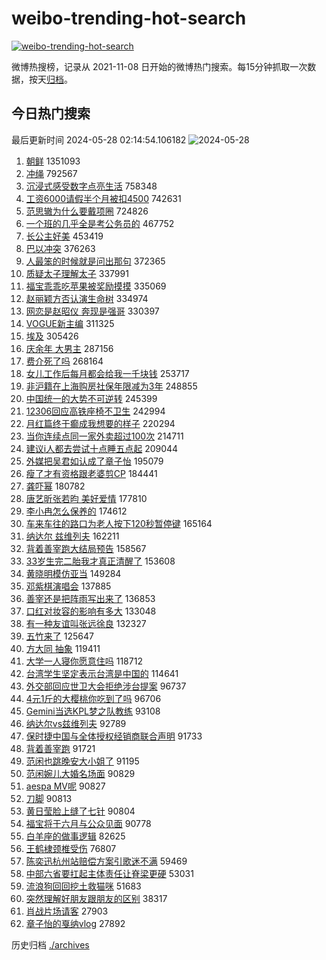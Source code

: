 # weibo-trending-hot-search

[![weibo-trending-hot-search](https://github.com/ameizi/weibo-trending-hot-search/actions/workflows/ci.yml/badge.svg)](https://github.com/ameizi/weibo-trending-hot-search/actions/workflows/ci.yml)

微博热搜榜，记录从 2021-11-08 日开始的微博热门搜索。每15分钟抓取一次数据，按天[归档](./archives)。

## 今日热门搜索

<!-- BEGIN --> 
最后更新时间 2024-05-28 02:14:54.106182 
![2024-05-28](https://imgs-storage.s3.us-east-005.backblazeb2.com/20240528/2024-05-28.png?versionId=4_z8fbbed132d73df8689c40f13_f11222312d0702916_d20240527_m181454_c005_v0501020_t0018_u01716833694045) 
1. [朝鲜](https://s.weibo.com/weibo?q=%E6%9C%9D%E9%B2%9C&t=31&band_rank=1&Refer=top) 1351093
1. [冲绳](https://s.weibo.com/weibo?q=%E5%86%B2%E7%BB%B3&t=31&band_rank=2&Refer=top) 792567
1. [沉浸式感受数字点亮生活](https://s.weibo.com/weibo?q=%23%E6%B2%89%E6%B5%B8%E5%BC%8F%E6%84%9F%E5%8F%97%E6%95%B0%E5%AD%97%E7%82%B9%E4%BA%AE%E7%94%9F%E6%B4%BB%23&t=31&band_rank=3&Refer=top) 758348
1. [工资6000请假半个月被扣4500](https://s.weibo.com/weibo?q=%23%E5%B7%A5%E8%B5%846000%E8%AF%B7%E5%81%87%E5%8D%8A%E4%B8%AA%E6%9C%88%E8%A2%AB%E6%89%A34500%23&t=31&band_rank=4&Refer=top) 742631
1. [范思辙为什么要戴项圈](https://s.weibo.com/weibo?q=%23%E8%8C%83%E6%80%9D%E8%BE%99%E4%B8%BA%E4%BB%80%E4%B9%88%E8%A6%81%E6%88%B4%E9%A1%B9%E5%9C%88%23&t=31&band_rank=5&Refer=top) 724826
1. [一个班的几乎全是考公务员的](https://s.weibo.com/weibo?q=%23%E4%B8%80%E4%B8%AA%E7%8F%AD%E7%9A%84%E5%87%A0%E4%B9%8E%E5%85%A8%E6%98%AF%E8%80%83%E5%85%AC%E5%8A%A1%E5%91%98%E7%9A%84%23&t=31&band_rank=6&Refer=top) 467752
1. [长公主好美](https://s.weibo.com/weibo?q=%23%E9%95%BF%E5%85%AC%E4%B8%BB%E5%A5%BD%E7%BE%8E%23&t=31&band_rank=7&Refer=top) 453419
1. [巴以冲突](https://s.weibo.com/weibo?q=%23%E5%B7%B4%E4%BB%A5%E5%86%B2%E7%AA%81%23&t=31&band_rank=19&Refer=top) 376263
1. [人最笨的时候就是问出那句](https://s.weibo.com/weibo?q=%E4%BA%BA%E6%9C%80%E7%AC%A8%E7%9A%84%E6%97%B6%E5%80%99%E5%B0%B1%E6%98%AF%E9%97%AE%E5%87%BA%E9%82%A3%E5%8F%A5&t=31&band_rank=8&Refer=top) 372365
1. [质疑太子理解太子](https://s.weibo.com/weibo?q=%E8%B4%A8%E7%96%91%E5%A4%AA%E5%AD%90%E7%90%86%E8%A7%A3%E5%A4%AA%E5%AD%90&t=31&band_rank=9&Refer=top) 337991
1. [福宝乖乖吃苹果被奖励摸摸](https://s.weibo.com/weibo?q=%23%E7%A6%8F%E5%AE%9D%E4%B9%96%E4%B9%96%E5%90%83%E8%8B%B9%E6%9E%9C%E8%A2%AB%E5%A5%96%E5%8A%B1%E6%91%B8%E6%91%B8%23&t=31&band_rank=10&Refer=top) 335069
1. [赵丽颖方否认演生命树](https://s.weibo.com/weibo?q=%23%E8%B5%B5%E4%B8%BD%E9%A2%96%E6%96%B9%E5%90%A6%E8%AE%A4%E6%BC%94%E7%94%9F%E5%91%BD%E6%A0%91%23&t=31&band_rank=11&Refer=top) 334974
1. [网恋是赵昭仪 奔现是强哥](https://s.weibo.com/weibo?q=%E7%BD%91%E6%81%8B%E6%98%AF%E8%B5%B5%E6%98%AD%E4%BB%AA%20%E5%A5%94%E7%8E%B0%E6%98%AF%E5%BC%BA%E5%93%A5&t=31&band_rank=12&Refer=top) 330397
1. [VOGUE新主编](https://s.weibo.com/weibo?q=VOGUE%E6%96%B0%E4%B8%BB%E7%BC%96&t=31&band_rank=13&Refer=top) 311325
1. [埃及](https://s.weibo.com/weibo?q=%E5%9F%83%E5%8F%8A&t=31&band_rank=14&Refer=top) 305426
1. [庆余年 大男主](https://s.weibo.com/weibo?q=%E5%BA%86%E4%BD%99%E5%B9%B4%20%E5%A4%A7%E7%94%B7%E4%B8%BB&t=31&band_rank=15&Refer=top) 287156
1. [费介死了吗](https://s.weibo.com/weibo?q=%E8%B4%B9%E4%BB%8B%E6%AD%BB%E4%BA%86%E5%90%97&t=31&band_rank=16&Refer=top) 268164
1. [女儿工作后每月都会给我一千块钱](https://s.weibo.com/weibo?q=%E5%A5%B3%E5%84%BF%E5%B7%A5%E4%BD%9C%E5%90%8E%E6%AF%8F%E6%9C%88%E9%83%BD%E4%BC%9A%E7%BB%99%E6%88%91%E4%B8%80%E5%8D%83%E5%9D%97%E9%92%B1&t=31&band_rank=17&Refer=top) 253717
1. [非沪籍在上海购房社保年限减为3年](https://s.weibo.com/weibo?q=%23%E9%9D%9E%E6%B2%AA%E7%B1%8D%E5%9C%A8%E4%B8%8A%E6%B5%B7%E8%B4%AD%E6%88%BF%E7%A4%BE%E4%BF%9D%E5%B9%B4%E9%99%90%E5%87%8F%E4%B8%BA3%E5%B9%B4%23&t=31&band_rank=10&Refer=top) 248855
1. [中国统一的大势不可逆转](https://s.weibo.com/weibo?q=%23%E4%B8%AD%E5%9B%BD%E7%BB%9F%E4%B8%80%E7%9A%84%E5%A4%A7%E5%8A%BF%E4%B8%8D%E5%8F%AF%E9%80%86%E8%BD%AC%23&t=31&band_rank=18&Refer=top) 245399
1. [12306回应高铁座椅不卫生](https://s.weibo.com/weibo?q=%2312306%E5%9B%9E%E5%BA%94%E9%AB%98%E9%93%81%E5%BA%A7%E6%A4%85%E4%B8%8D%E5%8D%AB%E7%94%9F%23&t=31&band_rank=20&Refer=top) 242994
1. [月红篇终于癫成我想要的样子](https://s.weibo.com/weibo?q=%E6%9C%88%E7%BA%A2%E7%AF%87%E7%BB%88%E4%BA%8E%E7%99%AB%E6%88%90%E6%88%91%E6%83%B3%E8%A6%81%E7%9A%84%E6%A0%B7%E5%AD%90&t=31&band_rank=21&Refer=top) 220294
1. [当你连续点同一家外卖超过100次](https://s.weibo.com/weibo?q=%23%E5%BD%93%E4%BD%A0%E8%BF%9E%E7%BB%AD%E7%82%B9%E5%90%8C%E4%B8%80%E5%AE%B6%E5%A4%96%E5%8D%96%E8%B6%85%E8%BF%87100%E6%AC%A1%23&t=31&band_rank=26&Refer=top) 214711
1. [建议i人都去尝试十点睡五点起](https://s.weibo.com/weibo?q=%23%E5%BB%BA%E8%AE%AEi%E4%BA%BA%E9%83%BD%E5%8E%BB%E5%B0%9D%E8%AF%95%E5%8D%81%E7%82%B9%E7%9D%A1%E4%BA%94%E7%82%B9%E8%B5%B7%23&t=31&band_rank=22&Refer=top) 209044
1. [外媒把吴君如认成了章子怡](https://s.weibo.com/weibo?q=%23%E5%A4%96%E5%AA%92%E6%8A%8A%E5%90%B4%E5%90%9B%E5%A6%82%E8%AE%A4%E6%88%90%E4%BA%86%E7%AB%A0%E5%AD%90%E6%80%A1%23&t=31&band_rank=23&Refer=top) 195079
1. [瘦了才有资格跟老婆剪CP](https://s.weibo.com/weibo?q=%23%E7%98%A6%E4%BA%86%E6%89%8D%E6%9C%89%E8%B5%84%E6%A0%BC%E8%B7%9F%E8%80%81%E5%A9%86%E5%89%AACP%23&t=31&band_rank=24&Refer=top) 184441
1. [龚吓幂](https://s.weibo.com/weibo?q=%E9%BE%9A%E5%90%93%E5%B9%82&t=31&band_rank=25&Refer=top) 180782
1. [唐艺昕张若昀 美好爱情](https://s.weibo.com/weibo?q=%E5%94%90%E8%89%BA%E6%98%95%E5%BC%A0%E8%8B%A5%E6%98%80%20%E7%BE%8E%E5%A5%BD%E7%88%B1%E6%83%85&t=31&band_rank=27&Refer=top) 177810
1. [李小冉怎么保养的](https://s.weibo.com/weibo?q=%23%E6%9D%8E%E5%B0%8F%E5%86%89%E6%80%8E%E4%B9%88%E4%BF%9D%E5%85%BB%E7%9A%84%23&t=31&band_rank=28&Refer=top) 174612
1. [车来车往的路口为老人按下120秒暂停键](https://s.weibo.com/weibo?q=%23%E8%BD%A6%E6%9D%A5%E8%BD%A6%E5%BE%80%E7%9A%84%E8%B7%AF%E5%8F%A3%E4%B8%BA%E8%80%81%E4%BA%BA%E6%8C%89%E4%B8%8B120%E7%A7%92%E6%9A%82%E5%81%9C%E9%94%AE%23&t=31&band_rank=30&Refer=top) 165164
1. [纳达尔 兹维列夫](https://s.weibo.com/weibo?q=%E7%BA%B3%E8%BE%BE%E5%B0%94%20%E5%85%B9%E7%BB%B4%E5%88%97%E5%A4%AB&t=31&band_rank=49&Refer=top) 162211
1. [背着善宰跑大结局预告](https://s.weibo.com/weibo?q=%23%E8%83%8C%E7%9D%80%E5%96%84%E5%AE%B0%E8%B7%91%E5%A4%A7%E7%BB%93%E5%B1%80%E9%A2%84%E5%91%8A%23&t=31&band_rank=29&Refer=top) 158567
1. [33岁生完二胎我才真正清醒了](https://s.weibo.com/weibo?q=%2333%E5%B2%81%E7%94%9F%E5%AE%8C%E4%BA%8C%E8%83%8E%E6%88%91%E6%89%8D%E7%9C%9F%E6%AD%A3%E6%B8%85%E9%86%92%E4%BA%86%23&t=31&band_rank=30&Refer=top) 153608
1. [黄晓明模仿亚当](https://s.weibo.com/weibo?q=%23%E9%BB%84%E6%99%93%E6%98%8E%E6%A8%A1%E4%BB%BF%E4%BA%9A%E5%BD%93%23&t=31&band_rank=31&Refer=top) 149284
1. [邓紫棋演唱会](https://s.weibo.com/weibo?q=%E9%82%93%E7%B4%AB%E6%A3%8B%E6%BC%94%E5%94%B1%E4%BC%9A&t=31&band_rank=32&Refer=top) 137885
1. [善宰还是把阵雨写出来了](https://s.weibo.com/weibo?q=%E5%96%84%E5%AE%B0%E8%BF%98%E6%98%AF%E6%8A%8A%E9%98%B5%E9%9B%A8%E5%86%99%E5%87%BA%E6%9D%A5%E4%BA%86&t=31&band_rank=33&Refer=top) 136853
1. [口红对妆容的影响有多大](https://s.weibo.com/weibo?q=%23%E5%8F%A3%E7%BA%A2%E5%AF%B9%E5%A6%86%E5%AE%B9%E7%9A%84%E5%BD%B1%E5%93%8D%E6%9C%89%E5%A4%9A%E5%A4%A7%23&t=31&band_rank=34&Refer=top) 133048
1. [有一种友谊叫张远徐良](https://s.weibo.com/weibo?q=%23%E6%9C%89%E4%B8%80%E7%A7%8D%E5%8F%8B%E8%B0%8A%E5%8F%AB%E5%BC%A0%E8%BF%9C%E5%BE%90%E8%89%AF%23&t=31&band_rank=35&Refer=top) 132327
1. [五竹来了](https://s.weibo.com/weibo?q=%23%E4%BA%94%E7%AB%B9%E6%9D%A5%E4%BA%86%23&t=31&band_rank=36&Refer=top) 125647
1. [方大同 抽象](https://s.weibo.com/weibo?q=%E6%96%B9%E5%A4%A7%E5%90%8C%20%E6%8A%BD%E8%B1%A1&t=31&band_rank=46&Refer=top) 119411
1. [大学一人寝你愿意住吗](https://s.weibo.com/weibo?q=%23%E5%A4%A7%E5%AD%A6%E4%B8%80%E4%BA%BA%E5%AF%9D%E4%BD%A0%E6%84%BF%E6%84%8F%E4%BD%8F%E5%90%97%23&t=31&band_rank=37&Refer=top) 118712
1. [台湾学生坚定表示台湾是中国的](https://s.weibo.com/weibo?q=%23%E5%8F%B0%E6%B9%BE%E5%AD%A6%E7%94%9F%E5%9D%9A%E5%AE%9A%E8%A1%A8%E7%A4%BA%E5%8F%B0%E6%B9%BE%E6%98%AF%E4%B8%AD%E5%9B%BD%E7%9A%84%23&t=31&band_rank=38&Refer=top) 114641
1. [外交部回应世卫大会拒绝涉台提案](https://s.weibo.com/weibo?q=%23%E5%A4%96%E4%BA%A4%E9%83%A8%E5%9B%9E%E5%BA%94%E4%B8%96%E5%8D%AB%E5%A4%A7%E4%BC%9A%E6%8B%92%E7%BB%9D%E6%B6%89%E5%8F%B0%E6%8F%90%E6%A1%88%23&t=31&band_rank=39&Refer=top) 96737
1. [4元1斤的大樱桃你吃到了吗](https://s.weibo.com/weibo?q=%234%E5%85%831%E6%96%A4%E7%9A%84%E5%A4%A7%E6%A8%B1%E6%A1%83%E4%BD%A0%E5%90%83%E5%88%B0%E4%BA%86%E5%90%97%23&t=31&band_rank=40&Refer=top) 96706
1. [Gemini当选KPL梦之队教练](https://s.weibo.com/weibo?q=%23Gemini%E5%BD%93%E9%80%89KPL%E6%A2%A6%E4%B9%8B%E9%98%9F%E6%95%99%E7%BB%83%23&t=31&band_rank=41&Refer=top) 93108
1. [纳达尔vs兹维列夫](https://s.weibo.com/weibo?q=%23%E7%BA%B3%E8%BE%BE%E5%B0%94vs%E5%85%B9%E7%BB%B4%E5%88%97%E5%A4%AB%23&t=31&band_rank=38&Refer=top) 92789
1. [保时捷中国与全体授权经销商联合声明](https://s.weibo.com/weibo?q=%23%E4%BF%9D%E6%97%B6%E6%8D%B7%E4%B8%AD%E5%9B%BD%E4%B8%8E%E5%85%A8%E4%BD%93%E6%8E%88%E6%9D%83%E7%BB%8F%E9%94%80%E5%95%86%E8%81%94%E5%90%88%E5%A3%B0%E6%98%8E%23&t=31&band_rank=42&Refer=top) 91733
1. [背着善宰跑](https://s.weibo.com/weibo?q=%E8%83%8C%E7%9D%80%E5%96%84%E5%AE%B0%E8%B7%91&t=31&band_rank=43&Refer=top) 91721
1. [范闲也跳晚安大小姐了](https://s.weibo.com/weibo?q=%23%E8%8C%83%E9%97%B2%E4%B9%9F%E8%B7%B3%E6%99%9A%E5%AE%89%E5%A4%A7%E5%B0%8F%E5%A7%90%E4%BA%86%23&t=31&band_rank=44&Refer=top) 91195
1. [范闲婉儿大婚名场面](https://s.weibo.com/weibo?q=%23%E8%8C%83%E9%97%B2%E5%A9%89%E5%84%BF%E5%A4%A7%E5%A9%9A%E5%90%8D%E5%9C%BA%E9%9D%A2%23&t=31&band_rank=45&Refer=top) 90829
1. [aespa MV呢](https://s.weibo.com/weibo?q=aespa%20MV%E5%91%A2&t=31&band_rank=46&Refer=top) 90827
1. [刀脚](https://s.weibo.com/weibo?q=%E5%88%80%E8%84%9A&t=31&band_rank=47&Refer=top) 90813
1. [黄日莹脸上缝了七针](https://s.weibo.com/weibo?q=%23%E9%BB%84%E6%97%A5%E8%8E%B9%E8%84%B8%E4%B8%8A%E7%BC%9D%E4%BA%86%E4%B8%83%E9%92%88%23&t=31&band_rank=48&Refer=top) 90804
1. [福宝将于六月与公众见面](https://s.weibo.com/weibo?q=%23%E7%A6%8F%E5%AE%9D%E5%B0%86%E4%BA%8E%E5%85%AD%E6%9C%88%E4%B8%8E%E5%85%AC%E4%BC%97%E8%A7%81%E9%9D%A2%23&t=31&band_rank=50&Refer=top) 90778
1. [白羊座的做事逻辑](https://s.weibo.com/weibo?q=%23%E7%99%BD%E7%BE%8A%E5%BA%A7%E7%9A%84%E5%81%9A%E4%BA%8B%E9%80%BB%E8%BE%91%23&t=31&band_rank=49&Refer=top) 82625
1. [王鹤棣颈椎受伤](https://s.weibo.com/weibo?q=%23%E7%8E%8B%E9%B9%A4%E6%A3%A3%E9%A2%88%E6%A4%8E%E5%8F%97%E4%BC%A4%23&t=31&band_rank=50&Refer=top) 76807
1. [陈奕迅杭州站赔偿方案引歌迷不满](https://s.weibo.com/weibo?q=%23%E9%99%88%E5%A5%95%E8%BF%85%E6%9D%AD%E5%B7%9E%E7%AB%99%E8%B5%94%E5%81%BF%E6%96%B9%E6%A1%88%E5%BC%95%E6%AD%8C%E8%BF%B7%E4%B8%8D%E6%BB%A1%23&t=31&band_rank=50&Refer=top) 59469
1. [中部六省要扛起主体责任让脊梁更硬](https://s.weibo.com/weibo?q=%23%E4%B8%AD%E9%83%A8%E5%85%AD%E7%9C%81%E8%A6%81%E6%89%9B%E8%B5%B7%E4%B8%BB%E4%BD%93%E8%B4%A3%E4%BB%BB%E8%AE%A9%E8%84%8A%E6%A2%81%E6%9B%B4%E7%A1%AC%23&t=31&band_rank=35&Refer=top) 53031
1. [流浪狗回回挖土救猫咪](https://s.weibo.com/weibo?q=%23%E6%B5%81%E6%B5%AA%E7%8B%97%E5%9B%9E%E5%9B%9E%E6%8C%96%E5%9C%9F%E6%95%91%E7%8C%AB%E5%92%AA%23&t=31&band_rank=40&Refer=top) 51683
1. [突然理解好朋友跟朋友的区别](https://s.weibo.com/weibo?q=%23%E7%AA%81%E7%84%B6%E7%90%86%E8%A7%A3%E5%A5%BD%E6%9C%8B%E5%8F%8B%E8%B7%9F%E6%9C%8B%E5%8F%8B%E7%9A%84%E5%8C%BA%E5%88%AB%23&t=31&band_rank=46&Refer=top) 38317
1. [肖战片场请客](https://s.weibo.com/weibo?q=%23%E8%82%96%E6%88%98%E7%89%87%E5%9C%BA%E8%AF%B7%E5%AE%A2%23&t=31&band_rank=48&Refer=top) 27903
1. [章子怡的戛纳vlog](https://s.weibo.com/weibo?q=%23%E7%AB%A0%E5%AD%90%E6%80%A1%E7%9A%84%E6%88%9B%E7%BA%B3vlog%23&t=31&band_rank=50&Refer=top) 27892
<!-- END -->

历史归档 [./archives](./archives)

